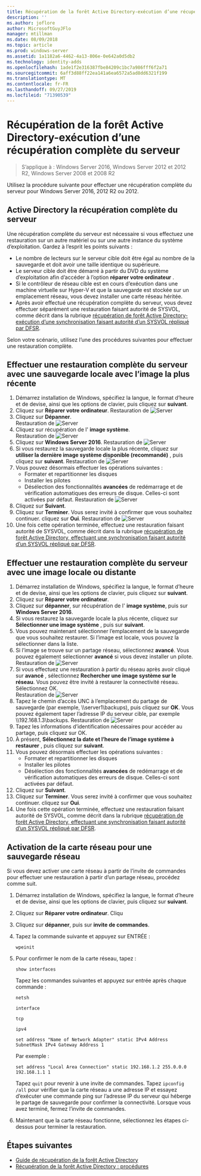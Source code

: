 ```yaml
---
title: Récupération de la forêt Active Directory-exécution d’une récupération complète du serveur
description: ''
ms.author: joflore
author: MicrosoftGuyJFlo
manager: mtillman
ms.date: 08/09/2018
ms.topic: article
ms.prod: windows-server
ms.assetid: 1a1182a6-4462-4a13-806e-0e642a0d5db2
ms.technology: identity-adds
ms.openlocfilehash: 1ade1f2e316387fbe84209c1bc7a986fff6f2a71
ms.sourcegitcommit: 6aff3d88ff22ea141a6ea6572a5ad8dd6321f199
ms.translationtype: MT
ms.contentlocale: fr-FR
ms.lasthandoff: 09/27/2019
ms.locfileid: "71390539"
---
```

# <a name="ad-forest-recovery---performing-a-full-server-recovery"></a>Récupération de la forêt Active Directory-exécution d’une récupération complète du serveur 

>S’applique à : Windows Server 2016, Windows Server 2012 et 2012 R2, Windows Server 2008 et 2008 R2

Utilisez la procédure suivante pour effectuer une récupération complète du serveur pour Windows Server 2016, 2012 R2 ou 2012. 

## <a name="active-directory-full-server-recovery"></a>Active Directory la récupération complète du serveur

Une récupération complète du serveur est nécessaire si vous effectuez une restauration sur un autre matériel ou sur une autre instance du système d’exploitation. Gardez à l’esprit les points suivants :

- Le nombre de lecteurs sur le serveur cible doit être égal au nombre de la sauvegarde et doit avoir une taille identique ou supérieure.
- Le serveur cible doit être démarré à partir du DVD du système d’exploitation afin d’accéder à l’option **réparer votre ordinateur** . 
- Si le contrôleur de réseau cible est en cours d’exécution dans une machine virtuelle sur Hyper-V et que la sauvegarde est stockée sur un emplacement réseau, vous devez installer une carte réseau héritée. 
- Après avoir effectué une récupération complète du serveur, vous devez effectuer séparément une restauration faisant autorité de SYSVOL, comme décrit dans la rubrique [récupération de forêt Active Directory-exécution d’une synchronisation faisant autorité d’un SYSVOL répliqué par DFSR](AD-Forest-Recovery-Authoritative-Recovery-SYSVOL.md).

Selon votre scénario, utilisez l’une des procédures suivantes pour effectuer une restauration complète. 
  
## <a name="perform-a-full-server-restore-with-a-local-backup-with-the-latest-image"></a>Effectuer une restauration complète du serveur avec une sauvegarde locale avec l’image la plus récente
  
1. Démarrez installation de Windows, spécifiez la langue, le format d’heure et de devise, ainsi que les options de clavier, puis cliquez sur **suivant**. 
2. Cliquez sur **Réparer votre ordinateur**.
   Restauration de ![Server](media/AD-Forest-Recovery-Perform-a-Full-Recovery/restore1.png)
3. Cliquez sur **Dépanner**.</br>
   Restauration de ![Server](media/AD-Forest-Recovery-Perform-a-Full-Recovery/restore2.png)
4. Cliquez sur récupération de l' **image système**.</br>
   Restauration de ![Server](media/AD-Forest-Recovery-Perform-a-Full-Recovery/restore3.png)
5. Cliquez sur **Windows Server 2016**. 
   Restauration de ![Server](media/AD-Forest-Recovery-Perform-a-Full-Recovery/restore4.png)
6. Si vous restaurez la sauvegarde locale la plus récente, cliquez sur **utiliser la dernière image système disponible (recommandé)** , puis cliquez sur **suivant**.
   Restauration de ![Server](media/AD-Forest-Recovery-Perform-a-Full-Recovery/restore5.png)
7. Vous pouvez désormais effectuer les opérations suivantes :
   -  Formater et repartitionner les disques
   -  Installer les pilotes
   -  Désélection des fonctionnalités **avancées** de redémarrage et de vérification automatiques des erreurs de disque. Celles-ci sont activées par défaut.
   Restauration de ![Server](media/AD-Forest-Recovery-Perform-a-Full-Recovery/restore6.png)
8. Cliquez sur **Suivant**.
9. Cliquez sur **Terminer**. Vous serez invité à confirmer que vous souhaitez continuer. cliquez sur **Oui**. 
   Restauration de ![Server](media/AD-Forest-Recovery-Perform-a-Full-Recovery/restore11.png) 
10. Une fois cette opération terminée, effectuez une restauration faisant autorité de SYSVOL, comme décrit dans la rubrique [récupération de forêt Active Directory, effectuant une synchronisation faisant autorité d’un SYSVOL répliqué par DFSR](AD-Forest-Recovery-Authoritative-Recovery-SYSVOL.md).

## <a name="perform-a-full-server-restore-with-any-image-local-or-remote"></a>Effectuer une restauration complète du serveur avec une image locale ou distante

1. Démarrez installation de Windows, spécifiez la langue, le format d’heure et de devise, ainsi que les options de clavier, puis cliquez sur **suivant**. 
2. Cliquez sur **Réparer votre ordinateur**.</br>
3. Cliquez sur **dépanner**, sur récupération de l' **image système**, puis sur **Windows Server 2016**. 
4. Si vous restaurez la sauvegarde locale la plus récente, cliquez sur **Sélectionner une image système** , puis sur **suivant**.
5. Vous pouvez maintenant sélectionner l’emplacement de la sauvegarde que vous souhaitez restaurer. Si l’image est locale, vous pouvez la sélectionner dans la liste. 
6. Si l’image se trouve sur un partage réseau, sélectionnez **avancé**. Vous pouvez également sélectionner **avancé** si vous devez installer un pilote.
   Restauration de ![Server](media/AD-Forest-Recovery-Perform-a-Full-Recovery/restore7.png)
7. Si vous effectuez une restauration à partir du réseau après avoir cliqué sur **avancé** , sélectionnez **Rechercher une image système sur le réseau**. Vous pouvez être invité à restaurer la connectivité réseau. Sélectionnez OK. </br>
   Restauration de ![Server](media/AD-Forest-Recovery-Perform-a-Full-Recovery/restore8.png)
8. Tapez le chemin d’accès UNC à l’emplacement du partage de sauvegarde (par exemple, \\\server1\backups), puis cliquez sur **OK**. Vous pouvez également taper l’adresse IP du serveur cible, par exemple \\\192.168.1.3\backups. 
   Restauration de ![Server](media/AD-Forest-Recovery-Perform-a-Full-Recovery/restore9.png)
9. Tapez les informations d’identification nécessaires pour accéder au partage, puis cliquez sur OK. 
10. À présent, **Sélectionnez la date et l’heure de l’image système à restaurer** , puis cliquez sur **suivant**.
11. Vous pouvez désormais effectuer les opérations suivantes :
    - Formater et repartitionner les disques
    - Installer les pilotes
    - Désélection des fonctionnalités **avancées** de redémarrage et de vérification automatiques des erreurs de disque. Celles-ci sont activées par défaut.
12. Cliquez sur **Suivant**.
13. Cliquez sur **Terminer**. Vous serez invité à confirmer que vous souhaitez continuer. cliquez sur **Oui**.  
14. Une fois cette opération terminée, effectuez une restauration faisant autorité de SYSVOL, comme décrit dans la rubrique [récupération de forêt Active Directory, effectuant une synchronisation faisant autorité d’un SYSVOL répliqué par DFSR](AD-Forest-Recovery-Authoritative-Recovery-SYSVOL.md).

## <a name="enabling-the-network-adapter-for-a-network-backup"></a>Activation de la carte réseau pour une sauvegarde réseau

Si vous devez activer une carte réseau à partir de l’invite de commandes pour effectuer une restauration à partir d’un partage réseau, procédez comme suit.

1. Démarrez installation de Windows, spécifiez la langue, le format d’heure et de devise, ainsi que les options de clavier, puis cliquez sur **suivant**. 
2. Cliquez sur **Réparer votre ordinateur**. Cliqu
3. Cliquez sur **dépanner**, puis sur **invite de commandes**. 
4. Tapez la commande suivante et appuyez sur ENTRÉE :  

   ```  
   wpeinit  
   ```

5. Pour confirmer le nom de la carte réseau, tapez :  

   ```  
   show interfaces  
   ```  

   Tapez les commandes suivantes et appuyez sur entrée après chaque commande :  

   ```  
   netsh  
   ```  

   ```  
   interface  
   ```  
  
   ```  
   tcp  
   ```  

   ```  
   ipv4  
   ```  
  
   ```  
   set address "Name of Network Adapter" static IPv4 Address SubnetMask IPv4 Gateway Address 1  
   ```  

   Par exemple :  
  
   ```  
   set address "Local Area Connection" static 192.168.1.2 255.0.0.0 192.168.1.1 1  
   ```  

   Tapez `quit` pour revenir à une invite de commandes. Tapez `ipconfig /all` pour vérifier que la carte réseau a une adresse IP et essayez d’exécuter une commande ping sur l’adresse IP du serveur qui héberge le partage de sauvegarde pour confirmer la connectivité. Lorsque vous avez terminé, fermez l’invite de commandes. 

6. Maintenant que la carte réseau fonctionne, sélectionnez les étapes ci-dessus pour terminer la restauration.

## <a name="next-steps"></a>Étapes suivantes

- [Guide de récupération de la forêt Active Directory](AD-Forest-Recovery-Guide.md)
- [Récupération de la forêt Active Directory : procédures](AD-Forest-Recovery-Procedures.md)
